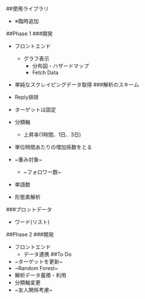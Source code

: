##使用ライブラリ
- ※臨時追加

##Phase 1
###開発
- フロントエンド
     - グラフ表示
     	- 分布図・ハザードマップ
     	- Fetch Data
- 単純なスクレイピングデータ取得
###解析のスキーム
- Reply排除
- ターゲットは固定
- 分類軸
     - 上昇率(1時間、1日、3日)
- 単位時間あたりの増加係数をとる
- ~重み対象~
     - ~フォロワー数~

- 単語数
- 形態素解析

###プロットデータ
- ワード(リスト)

##Phase 2
###開発
- フロントエンド
     - データ連携
##To Do
- ~ターゲットを更新~
- ~Random Forest~
- 解析データ蓄積・利用
- 分類軸変更
- ~友人関係考慮~
